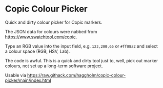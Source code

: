 # Copic Colour Picker

Quick and dirty colour picker for Copic markers.

The JSON data for colours were nabbed from https://www.swatchtool.com/copic.

Type an RGB value into the input field, e.g.
`123,200,65` or `#ff08a2` and select a colour space
(RGB, HSV, Lab).

The code is awful. This is a quick and dirty tool just to, well, pick out
marker colours, not set up a long-term software project.

Usable via https://raw.githack.com/haggholm/copic-colour-picker/main/index.html